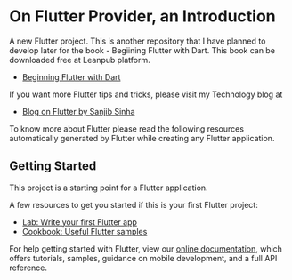 # On Flutter Provider, an Introduction

A new Flutter project. This is another repository that I have planned to develop later for the book - Begiining Flutter with Dart. This book can be downloaded free at Leanpub platform.

- [Beginning Flutter with Dart](https://leanpub.com/beginningflutterwithdart)

If you want more Flutter tips and tricks, please visit my Technology blog at 

- [Blog on Flutter by Sanjib Sinha](https://mesanjib.wordpress.com/category/flutter/)

To know more about Flutter please read the following resources automatically generated by Flutter while creating any Flutter application. 

## Getting Started

This project is a starting point for a Flutter application.

A few resources to get you started if this is your first Flutter project:

- [Lab: Write your first Flutter app](https://flutter.dev/docs/get-started/codelab)
- [Cookbook: Useful Flutter samples](https://flutter.dev/docs/cookbook)

For help getting started with Flutter, view our
[online documentation](https://flutter.dev/docs), which offers tutorials,
samples, guidance on mobile development, and a full API reference.
